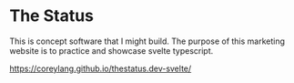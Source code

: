 # The Status
This is concept software that I might build. The purpose of this marketing website is to practice and showcase svelte typescript. 

https://coreylang.github.io/thestatus.dev-svelte/